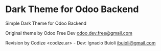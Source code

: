 # Dark Theme for Odoo Backend
Simple Dark Theme for Odoo Backend

Original theme by Odoo Free Dev <odoo.dev.free@gmail.com>

Revision by Codize <codize.ar> - Dev: Ignacio Buioli <ibuioli@gmail.com>
